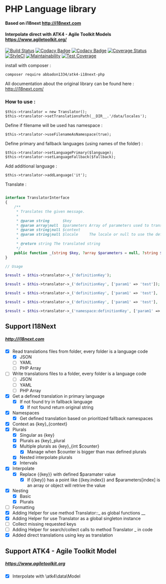 # PHP Language library
#### Based on i18next http://i18next.com
#### Interpolate direct with ATK4 - Agile Toolkit Models https://www.agiletoolkit.org/

[![Build Status](https://travis-ci.org/abbadon1334/atk4-i18next-php.svg?branch=master)](https://travis-ci.org/abbadon1334/atk4-i18next-php)
[![Codacy Badge](https://api.codacy.com/project/badge/Grade/3936f18bcf2d47c38713dc49dc4cd44b)](https://www.codacy.com/app/abbadon1334/atk4-i18next-php?utm_source=github.com&amp;utm_medium=referral&amp;utm_content=abbadon1334/atk4-i18next-php&amp;utm_campaign=Badge_Grade)
[![Codacy Badge](https://api.codacy.com/project/badge/Coverage/3936f18bcf2d47c38713dc49dc4cd44b)](https://www.codacy.com/app/abbadon1334/atk4-i18next-php?utm_source=github.com&amp;utm_medium=referral&amp;utm_content=abbadon1334/atk4-i18next-php&amp;utm_campaign=Badge_Coverage)
[![Coverage Status](https://coveralls.io/repos/github/abbadon1334/atk4-i18next-php/badge.svg?branch=master)](https://coveralls.io/github/abbadon1334/atk4-i18next-php?branch=master)
[![StyleCI](https://github.styleci.io/repos/196214699/shield?branch=master)](https://github.styleci.io/repos/196214699)
[![Maintainability](https://api.codeclimate.com/v1/badges/6aa647f7e846726e4f89/maintainability)](https://codeclimate.com/github/abbadon1334/atk4-i18next-php/maintainability)
[![Test Coverage](https://api.codeclimate.com/v1/badges/6aa647f7e846726e4f89/test_coverage)](https://codeclimate.com/github/abbadon1334/atk4-i18next-php/test_coverage)

install with composer :

`composer require abbadon1334/atk4-i18next-php`

All documentation about the original library can be found here : http://i18next.com/

### How to use :

```
$this->translator = new Translator();
$this->translator->setTranslationsPath(__DIR__.'/data/locales');
```

Define if filename will be used has namespace :
```
$this->translator->useFilenameAsNamespace(true);
```

Define primary and fallback languages (using names of the folder) :
```
$this->translator->setLanguagePrimary($language);
$this->translator->setLanguageFallback($fallback);
```

Add additional language : 
```
$this->translator->addLanguage('it');
```

Translate :
```PHP

interface TranslatorInterface
{
    /**
     * Translates the given message.
     *
     * @param string      $key
     * @param array|null  $parameters Array of parameters used to translate message
     * @param string|null $context
     * @param string|null $locale     The locale or null to use the default
     *
     * @return string The translated string
     */
    public function _(string $key, ?array $parameters = null, ?string $context = null, ?string $locale = null): string;
}

// Usage

$result = $this->translator->_('definitionKey');

$result = $this->translator->_('definitionKey', ['param1' => 'test']);

$result = $this->translator->_('definitionKey', ['param1' => 'test'], 'context');

$result = $this->translator->_('definitionKey', ['param1' => 'test'], 'context', 'specificLanguage');

$result = $this->translator->_('namespace:definitionKey', ['param1' => 'test'], 'context', 'specificLanguage');
```

## Support I18Next
#####  http://i18next.com

- [x] Read translations files from folder, every folder is a language code
    - [x] JSON
    - [ ] YAML
    - [ ] PHP Array
- [ ] Write translations files to a folder, every folder is a language code
    - [ ] JSON
    - [ ] YAML
    - [ ] PHP Array
- [x] Get a defined translation in primary language
    - [x] If not found try in fallback language
        - [x] If not found return original string
- [x] Namespaces
    - [x] Get defined translation based on prioritized fallback namespaces
- [x] Context as {key}_{context}
- [x] Plurals
    - [x] Singular as {key}
    - [x] Plurals as {key}_plural
    - [x] Multiple plurals as {key}_{int $counter}
        - [x] Manage when $counter is bigger than max defined plurals
    - [x] Nested interpolate plurals
    - [x] Intervals
- [x] Interpolate        
    - [x] Replace {{key}} with defined $paramater value
        - [x] If {{key}} has a point like {{key.index}} and $parameters[index] is an array or object will retrive the value
- [x] Nesting 
    - [x] Basic
    - [x] Plurals
- [ ] Formatting
- [x] Adding Helper for use method Translator::_ as global functions __
- [x] Adding Helper for use Translator as a global singleton instance
- [ ] Collect missing requested keys
- [ ] Adding Helper for search/collect calls to method Translator _ in code
- [x] Added direct translations using key as translation    

## Support ATK4 - Agile Toolkit Model
##### https://www.agiletoolkit.org

- [x] Interpolate with \atk4\data\Model
